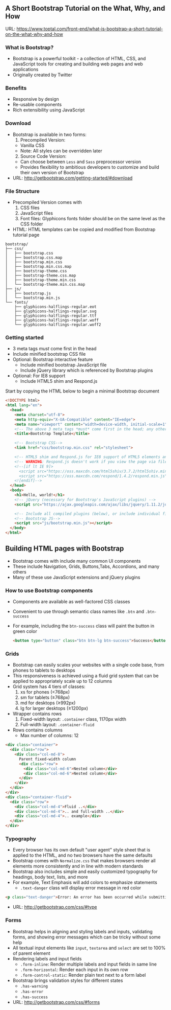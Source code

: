 ## A Short Bootstrap Tutorial on the What, Why, and How
URL: https://www.toptal.com/front-end/what-is-bootstrap-a-short-tutorial-on-the-what-why-and-how

### What is Bootstrap?
- Bootstrap is a powerful toolkit - a collection of HTML, CSS, and JavaScript tools for creating and building web pages and web applications
- Originally created by Twitter

### Benefits
- Responsive by design
- Re-usable components
- Rich extensibility using JavaScript

### Download
- Bootstrap is available in two forms:
  1. Precompiled Version:
    - Vanilla CSS
    - Note: All styles can be overridden later
  2. Source Code Version:
    - Can choose between `Less` and `Sass` preprocessor version
    - Provides flexibility to ambitious developers to customize and build their own version of Bootstrap
- URL: http://getbootstrap.com/getting-started/#download

### File Structure
- Precompiled Version comes with
  1. CSS files
  2. JavaScript files
  3. Font files: Glyphicons fonts folder should be on the same level as the CSS folder
- HTML: HTML templates can be copied and modified from Bootstrap tutorial page
```
bootstrap/
├── css/
│   ├── bootstrap.css
│   ├── bootstrap.css.map
│   ├── bootstrap.min.css
│   ├── bootstrap.min.css.map
│   ├── bootstrap-theme.css
│   ├── bootstrap-theme.css.map
│   ├── bootstrap-theme.min.css
│   └── bootstrap-theme.min.css.map
├── js/
│   ├── bootstrap.js
│   └── bootstrap.min.js
└── fonts/
    ├── glyphicons-halflings-regular.eot
    ├── glyphicons-halflings-regular.svg
    ├── glyphicons-halflings-regular.ttf
    ├── glyphicons-halflings-regular.woff
    └── glyphicons-halflings-regular.woff2
```

### Getting started
- 3 meta tags *must* come first in the head
- Include minified bootstrap CSS file
- Optional: Bootstrap interactive feature
  - Include minified bootstrap JavaScript file
  - Include jQuery library which is referenced by Bootstrap plugins
- Optional: For IE8 support
  - Include HTML5 shim and Respond.js

Start by copying the HTML below to begin a minimal Bootstrap document
```HTML
<!DOCTYPE html>
<html lang="en">
  <head>
    <meta charset="utf-8">
    <meta http-equiv="X-UA-Compatible" content="IE=edge">
    <meta name="viewport" content="width=device-width, initial-scale=1">
    <!-- The above 3 meta tags *must* come first in the head; any other head content must come *after* these tags -->
    <title>Bootstrap Template</title>

    <!-- Bootstrap CSS-->
    <link href="css/bootstrap.min.css" rel="stylesheet">

    <!-- HTML5 shim and Respond.js for IE8 support of HTML5 elements and media queries -->
    <!-- WARNING: Respond.js doesn't work if you view the page via file:// -->
    <!--[if lt IE 9]>
      <script src="https://oss.maxcdn.com/html5shiv/3.7.2/html5shiv.min.js"></script>
      <script src="https://oss.maxcdn.com/respond/1.4.2/respond.min.js"></script>
    <![endif]-->
  </head>
  <body>
    <h1>Hello, world!</h1>
    <!-- jQuery (necessary for Bootstrap's JavaScript plugins) -->
    <script src="https://ajax.googleapis.com/ajax/libs/jquery/1.11.2/jquery.min.js"></script>

    <!-- Include all compiled plugins (below), or include individual files as needed -->
    <!-- Bootstrap JS-->
    <script src="js/bootstrap.min.js"></script>
  </body>
</html>
```

## Building HTML pages with Bootstrap
- Bootstrap comes with include many common UI components
- These include Navigation, Grids, Buttons,Tabs, Accordions, and many others
- Many of these use JavaScript extensions and jQuery plugins

### How to use Bootstrap components
- Components are available as well-factored CSS classes
- Convenient to use through semantic class names like `.btn` and `.btn-success`

- For example,  including the `btn-success` class will paint the button in green color

  ```html
  <button type="button" class="btn btn-lg btn-success">Success</button>
  ```

### Grids
- Bootstrap can easily scales your websites with a single code base, from phones to tablets to desktops
- This responsiveness is achieved using a fluid grid system that can be applied to appropriately scale up to 12 columns
- Grid system has 4 tiers of classes:
  1. xs for phones (<768px)
  2. sm for tablets (≥768px)
  3. md for desktops (≥992px)
  4. lg for larger desktops (≥1200px)
- Wrapper contains rows
  1. Fixed-width layout: `.container` class, 1170px width
  2. Full-width layout: `.container-fluid`
- Rows contains columns
  - Max number of columns: 12

```html
<div class="container">
  <div class="row">
    <div class="col-md-8">
      Parent fixed-width column
      <div class="row">
        <div class="col-md-6">Nested column</div>
        <div class="col-md-6">Nested column</div>
      </div>
    </div>
  </div>
</div>
<div class="container-fluid">
  <div class="row">
    <div class="col-md-4">Fluid ..</div>
    <div class="col-md-4">.. and full-width ..</div>
    <div class="col-md-4">.. example</div>
  </div>
</div>
```

### Typography
- Every browser has its own default "user agent" style sheet that is applied to the HTML, and no two browsers have the same defaults
- Bootstrap comes with `Normalize.css` that makes browsers render all elements more consistently and in line with modern standards
- Bootstrap also includes simple and easily customized typography for headings, body text, lists, and more
- For example, Text Emphasis will add colors to emphasize statements
  - `.text-danger` class will display error message in red color

```html
<p class="text-danger">Error: An error has been occurred while submitting your data.</p>
```
- URL: http://getbootstrap.com/css/#type

### Forms
- Bootstrap helps in aligning and styling labels and inputs, validating forms, and showing error messages which can be tricky without some help
- All textual input elements like `input`, `textarea` and `select` are set to 100% of parent element
- Rendering labels and input fields
  - `.form-inline`: Render multiple labels and input fields in same line
  - `.form-horizontal`: Render each input in its own row
  - `.form-control-static`: Render plain text next to a form label
- Bootstrap brings validation styles for different states
  - `.has-warning`
  - `.has-error`
  - `.has-success`
- URL: http://getbootstrap.com/css/#forms
